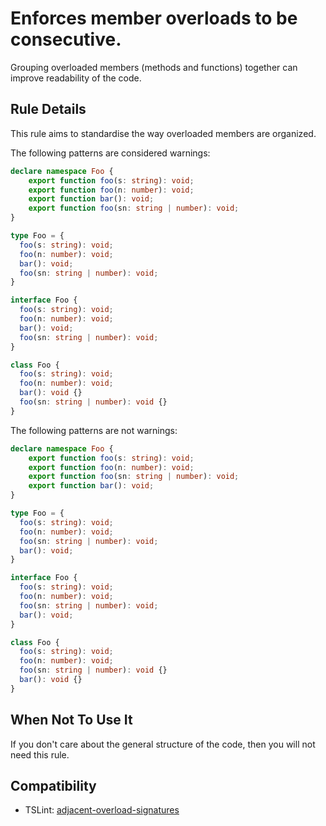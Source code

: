 # Enforces member overloads to be consecutive.

Grouping overloaded members (methods and functions) together can improve readability of the code.

## Rule Details

This rule aims to standardise the way overloaded members are organized.

The following patterns are considered warnings:

```ts
declare namespace Foo {
    export function foo(s: string): void;
    export function foo(n: number): void;
    export function bar(): void;
    export function foo(sn: string | number): void;
}

type Foo = {
  foo(s: string): void;
  foo(n: number): void;
  bar(): void;
  foo(sn: string | number): void;
}

interface Foo {
  foo(s: string): void;
  foo(n: number): void;
  bar(): void;
  foo(sn: string | number): void;
}

class Foo {
  foo(s: string): void;
  foo(n: number): void;
  bar(): void {}
  foo(sn: string | number): void {}
}
```

The following patterns are not warnings:

```ts
declare namespace Foo {
    export function foo(s: string): void;
    export function foo(n: number): void;
    export function foo(sn: string | number): void;
    export function bar(): void;    
}

type Foo = {
  foo(s: string): void;
  foo(n: number): void;  
  foo(sn: string | number): void;
  bar(): void;
}

interface Foo {
  foo(s: string): void;
  foo(n: number): void;  
  foo(sn: string | number): void;
  bar(): void;
}

class Foo {
  foo(s: string): void;
  foo(n: number): void;  
  foo(sn: string | number): void {}
  bar(): void {}
}
```

## When Not To Use It

If you don't care about the general structure of the code, then you will not need this rule.

## Compatibility

* TSLint: [adjacent-overload-signatures](https://palantir.github.io/tslint/rules/adjacent-overload-signatures/)